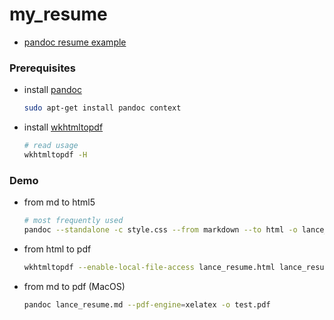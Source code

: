 # my_resume
* [pandoc resume example](https://mszep.github.io/pandoc_resume/)

### Prerequisites
* install [pandoc](https://pandoc.org/)
    ```sh
    sudo apt-get install pandoc context
    ```
* install [wkhtmltopdf](https://wkhtmltopdf.org/)
    ```sh
    # read usage
    wkhtmltopdf -H
    ```
### Demo

* from md to html5
    ```sh
    # most frequently used
    pandoc --standalone -c style.css --from markdown --to html -o lance_resume.html lance_resume.md
    ```

* from html to pdf
    ```sh
    wkhtmltopdf --enable-local-file-access lance_resume.html lance_resume.pdf
    ```

* from md to pdf (MacOS)
    ```sh
    pandoc lance_resume.md --pdf-engine=xelatex -o test.pdf
    ```
